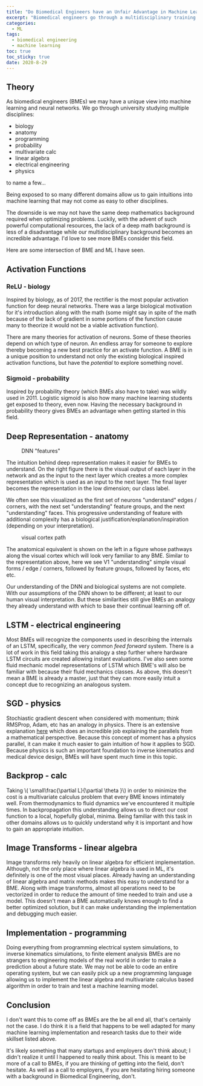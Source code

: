```yaml
---
title: "Do Biomedical Engineers have an Unfair Advantage in Machine Learning?" 
excerpt: "Biomedical engineers go through a multidisciplinary training that might make them a good major to transition into machine learning and Artificial Intelligence"
categories:
  - ML
tags:
  - biomedical engineering
  - machine learning
toc: true
toc_sticky: true
date: 2020-8-29
---
```

<script id="MathJax-script" async src="https://cdnjs.cloudflare.com/ajax/libs/mathjax/2.7.7/MathJax.js?config=TeX-MML-AM_CHTML"></script>
<script async src="https://unpkg.com/mermaid@8.6.4/dist/mermaid.min.js"></script>

## Theory
As biomedical engineers (BMEs) we may have a unique view into machine learning and neural networks. We go through university studying multiple disciplines: 
- biology
- anatomy
- programming
- probability
- multivariate calc
- linear algebra
- electrical engineering
- physics

to name a few...

Being exposed to so many different domains allow us to gain intuitions into machine learning that may not come as easy to other disciplines. 

The downside is we may not have the same deep mathematics background required when optimizing problems. Luckily, with the advent of such powerful computational resources, the lack of a deep math background is less of a disadvantage while our multidisciplinary background becomes an incredible advantage. I'd love to see more BMEs consider this field.

Here are some intersection of BME and ML I have seen.
## Activation Functions
### ReLU - biology
Inspired by biology, as of 2017, the rectifier is the most popular activation function for deep neural networks. There was a large biological motivation for it's introduction along with the math (some might say in spite of the math because of the lack of gradient in some portions of the function cause many to theorize it would not be a viable activation function).

There are many theories for activation of neurons. Some of these theories depend on which type of neuron. An endless array for someone to explore thereby becoming a new best practice for an activate function. A BME is in a unique position to understand not only the existing biological inspired activation functions, but have the *potential* to explore something novel.

### Sigmoid - probability
Inspired by probability theory (which BMEs also have to take) was wildly used in 2011. Logistic sigmoid is also how many machine learning students get exposed to theory, even now. Having the necessary background in probability theory gives BMEs an advantage when getting started in this field.

## Deep Representation - anatomy 
<figure style="width: 260px" class="align-right">
  <img src="{{ site.url }}{{ site.baseurl }}/assets/posts/biomedical-engineers/deeprepresentation.jpg" alt="">
  <figcaption>DNN "features"</figcaption>
</figure> 

The intuition behind deep representation makes it easier for BMEs to understand. On the right figure there is the visual output of each layer in the network and as the input to the next layer which creates a more complex representation which is used as an input to the next layer. The final layer becomes the representation in the low dimension; our class label.

We often see this visualized as the first set of neurons "understand" edges / corners, with the next set "understanding" feature groups, and the next "understanding" faces. This progressive understanding of feature with additional complexity has a biological justification/explanation/inspiration (depending on your interpretation).

<figure style="width: 250px" class="align-left">
  <img src="{{ site.url }}{{ site.baseurl }}/assets/posts/biomedical-engineers/visualcortex.jpg" alt="">
  <figcaption>visual cortex path</figcaption>
</figure> 

The anatomical equivalent is shown on the left in a figure whose pathways along the visual cortex which will look very familiar to any BME. Similar to the representation above, here we see V1 "understanding" simple visual forms / edge / corners, followed by feature groups, followed by faces, etc etc. 

Our understanding of the DNN and biological systems are not complete. With our assumptions of the DNN shown to be different; at least to our human visual interpretation. But these similarities still give BMEs an analogy they already understand with which to base their continual learning off of.

## LSTM - electrical engineering
Most BMEs will recognize the components used in describing the internals of an LSTM, specifically, the very common *feed forward* system. There is a lot of work in this field taking this analogy a step further where hardware LSTM circuits are created allowing instant evaluations. I've also seen some fluid mechanic model representations of LSTM which BME's will also be familiar with because their fluid mechanics classes. As above, this doesn't mean a BME is already a master, just that they can more easily intuit a concept due to recognizing an analogous system.

## SGD - physics
Stochiastic gradient descent when considered with momentum; think RMSProp, Adam, etc has an analogy in physics. There is an extensive explanation <a href="https://math.stackexchange.com/questions/2689721/momentum-in-gradient-descent">here</a> which does an incredible job explaining the parallels from a mathematical perspective. Because this concept of moment has a physics parallel, it can make it much easier to gain intuition of how it applies to SGD. Because physics is such an important foundation to inverse kinematics and medical device design, BMEs will have spent much time in this topic.

## Backprop - calc
Taking \\( \small\frac{\partial L}{\partial \theta }\\) in order to minimize the cost is a multivariate calculus problem that every BME knows intimately well. From thermodynamics to fluid dynamics we've encountered it multiple times. In backpropagation this understanding allows us to direct our cost function to a local, hopefully global, minima. Being familiar with this task in other domains allows us to quickly understand why it is important and how to gain an appropriate intuition.

## Image Transforms - linear algebra
Image transforms rely heavily on linear algebra for efficient implementation. Although, not the only place where linear algebra is used in ML, it's definitely is one of the most visual places. Already having an understanding of linear algebra and matrix methods makes this easy to understand for a BME. Along with image transforms, almost all operations need to be vectorized in order to reduce the amount of time needed to train and use a model. This doesn't mean a BME automatically knows enough to find a better optimized solution, but it can make understanding the implementation and debugging much easier.

## Implementation - programming
Doing everything from programming electrical system simulations, to inverse kinematics simulations, to finite element analysis BMEs are no strangers to engineering models of the real world in order to make a prediction about a future state. We may not be able to code an entire operating system, but we can easily pick up a new programming language allowing us to implement the linear algebra and multivariate calculus based algorithm in order to train and test a machine learning model.

## Conclusion
I don't want this to come off as BMEs are the be all end all, that's certainly not the case. I do think it is a field that happens to be well adapted for many machine learning implementation and research tasks due to their wide skillset listed above.

It's likely something that many startups and employers don't think about; I didn't realize it until I happened to really think about. This is meant to be more of a call to BMEs, if you are thinking of getting into the field, don't hesitate. As well as a call to employers, if you are hesitating hiring someone with a background in Biomedical Engineering, don't.